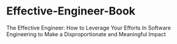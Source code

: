 # Effective-Engineer-Book
The Effective Engineer: How to Leverage Your Efforts In Software Engineering to Make a Disproportionate and Meaningful Impact
